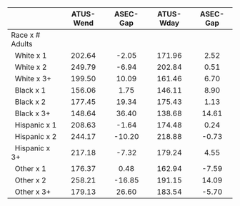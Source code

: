 
|                      |    ATUS-Wend |     ASEC-Gap |    ATUS-Wday |     ASEC-Gap |
| -------------------- | :----------: | :----------: | :----------: | :----------: |
| Race x # Adults      |              |              |              |              |
| &nbsp;&nbsp;White x 1 |       202.64 |        -2.05 |       171.96 |         2.52 |
| &nbsp;&nbsp;White x 2 |       249.79 |        -6.94 |       202.84 |         0.51 |
| &nbsp;&nbsp;White x 3+ |       199.50 |        10.09 |       161.46 |         6.70 |
| &nbsp;&nbsp;Black x 1 |       156.06 |         1.75 |       146.11 |         8.90 |
| &nbsp;&nbsp;Black x 2 |       177.45 |        19.34 |       175.43 |         1.13 |
| &nbsp;&nbsp;Black x 3+ |       148.64 |        36.40 |       138.68 |        14.61 |
| &nbsp;&nbsp;Hispanic x 1 |       208.63 |        -1.64 |       174.48 |         0.24 |
| &nbsp;&nbsp;Hispanic x 2 |       244.17 |       -10.20 |       218.88 |        -0.73 |
| &nbsp;&nbsp;Hispanic x 3+ |       217.18 |        -7.32 |       179.24 |         4.55 |
| &nbsp;&nbsp;Other x 1 |       176.37 |         0.48 |       162.94 |        -7.59 |
| &nbsp;&nbsp;Other x 2 |       258.21 |       -16.85 |       191.15 |        14.09 |
| &nbsp;&nbsp;Other x 3+ |       179.13 |        26.60 |       183.54 |        -5.70 |


